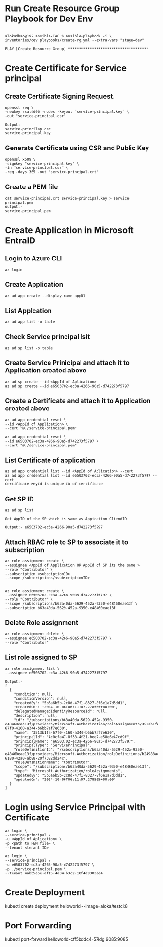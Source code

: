 # Run Create Resource Group Playbook for Dev Env
```

alokadhao@192 ansible-IAC % ansible-playbook -i \
inventories/dev playbooks/create-rg.yml --extra-vars "stage=dev"

PLAY [Create Resource Group] *************************************
```

# Create Certificate for Service principal

## Create Certificate Signing Request. 

```
openssl req \
-newkey rsa:4096 -nodes -keyout "service-principal.key" \
-out "service-principal.csr"

Output:
service-princilap.csr
service-principal.key
``` 

## Generate Certificate using CSR and Public Key
```
openssl x509 \
-signkey "service-principal.key" \
-in "service-principal.csr" \
-req -days 365 -out "service-principal.crt"
```

## Create a PEM file 
```
cat service-principal.crt service-principal.key > service-principal.pem
output:- 
service-principal.pem
```

# Create Application in Microsoft EntraID

## Login to Azure CLI
```
az login
```

## Create Application
```
az ad app create --display-name app01
```

## List Applcation
```
az ad app list -o table
```

## Check Service principal lsit
```
az ad sp list -o table
```

## Create Service Prinicipal and attach it to Application created above
```
az ad sp create --id <AppId of Aplication>
az ad sp create --id e6503702-ec3a-4266-90a5-d742273f5797
```

## Create a Certificate and attach it to Application created above
```
az ad app credential reset \
--id <AppId of Application> \
--cert "@./service-principal.pem"

az ad app credential reset \
--id e6503702-ec3a-4266-90a5-d742273f5797 \
--cert "@./service-principal.pem"
```

## List Certificate of application
```
az ad app credential list --id <AppId of Aplication> --cert
az ad app credential list --id e6503702-ec3a-4266-90a5-d742273f5797 --cert
Certificate KeyId is unique ID of certificate
```

## Get SP ID
```
az ad sp list 

Get AppID of the SP which is same as Appicaiton CliendID 

Output:- e6503702-ec3a-4266-90a5-d742273f5797

```

## Attach RBAC role to SP to associate it to subscription
```
az role assignment create \
--assignee <AppId of Application OR AppId of SP its the same >
--role "Contributor" \
--subscription <subsciptionID>
--scope /subscriptions/<subscriptionID>


az role assignment create \
--assignee e6503702-ec3a-4266-90a5-d742273f5797 \
--role "Contributor" \
--scope /subscriptions/b63a40da-5629-452a-9350-e48460eae13f \
--subscription b63a40da-5629-452a-9350-e48460eae13f
```

## Delete Role assignment
```
az role assignment delete \
--assignee e6503702-ec3a-4266-90a5-d742273f5797 \
--role "Contributor"
```

## List role assigned to SP
```
az role assignment list \
--assignee e6503702-ec3a-4266-90a5-d742273f5797

Output:-
[
  {
    "condition": null,
    "conditionVersion": null,
    "createdBy": "5b6a6b5b-2c8d-47f1-8327-8f6e1a7d3dd1",
    "createdOn": "2024-10-06T06:11:07.278565+00:00",
    "delegatedManagedIdentityResourceId": null,
    "description": null,
    "id": "/subscriptions/b63a40da-5629-452a-9350-e48460eae13f/providers/Microsoft.Authorization/roleAssignments/3513b1fa-67f0-4160-a344-b6bb7af7e630",
    "name": "3513b1fa-67f0-4160-a344-b6bb7af7e630",
    "principalId": "4c0cfa47-8f38-4f21-bee7-e58e6e47cd9f",
    "principalName": "e6503702-ec3a-4266-90a5-d742273f5797",
    "principalType": "ServicePrincipal",
    "roleDefinitionId": "/subscriptions/b63a40da-5629-452a-9350-e48460eae13f/providers/Microsoft.Authorization/roleDefinitions/b24988ac-6180-42a0-ab88-20f7382dd24c",
    "roleDefinitionName": "Contributor",
    "scope": "/subscriptions/b63a40da-5629-452a-9350-e48460eae13f",
    "type": "Microsoft.Authorization/roleAssignments",
    "updatedBy": "5b6a6b5b-2c8d-47f1-8327-8f6e1a7d3dd1",
    "updatedOn": "2024-10-06T06:11:07.278565+00:00"
  }
]
```

# Login using Service Principal with Certificate
```
az login \
--service-principal \
-u <AppId of Aplication> \
-p <path to PEM file> \
--tenant <tenant ID>

az login \
--service-principal \
-u e6503702-ec3a-4266-90a5-d742273f5797 \
-p ./service-principal.pem \
--tenant 4abb5e5e-af15-4a34-b3c2-18f4a9303ee4

```

# Create Deployment
kubectl create deployment helloworld --image=aloka/testci:8 

# Port Forwarding
kubectl port-forward helloworld-cff5bddc4-57ldg 9085:9085

